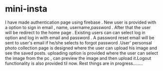 # mini-insta
I have made authentication page using firebase . New user is provided with a option to sign in email , name, username,password . After that the user will be redirect to the 
home page . Existing users can can select log in option and log in with email and password . A password reset email will be sent to user's email if he/she selects to forgot
password .User' personsal photo collection page is designed where the user can upload his image and see the saved posts. uploading option is provided where the user can select 
the image from the pc , can preview the image and then upload it.Logout functionality is also provided til now. Rest things are in progress........
